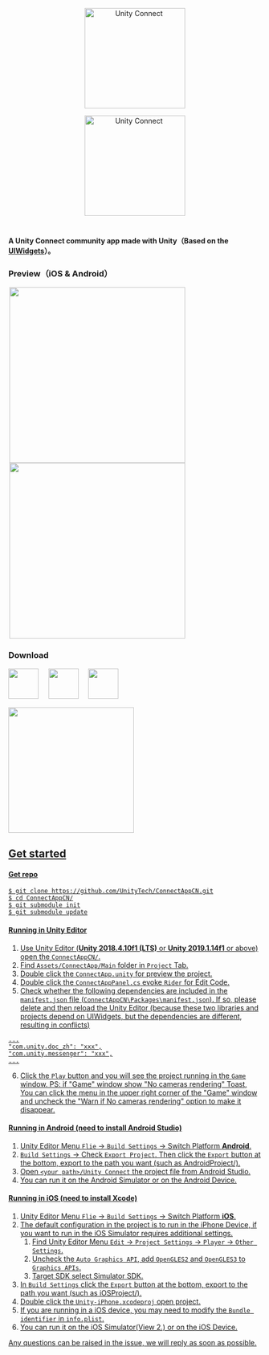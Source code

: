 <p align="center">
<img src="https://github.com/ConnectAppCN/raw/master/Images/AppLogo.png" alt="Unity Connect" width="200">
</p>
<p align="center">
<img src="https://github.com/ConnectAppCN/raw/master/Images/TextLogo.png" alt="Unity Connect" width="200">
</p>

<h1 align="center"></h1>

#### A Unity Connect community app made with Unity（Based on the [UIWidgets](https://github.com/UnityTech/UIWidgets)）。

### Preview（iOS & Android）

<span style="border:solid 1px 000;margin:2px;"><img src="https://github.com/ConnectAppCN/raw/master/Images/Preview_iOS.png"  width="350" ></span>
<span style="border:solid 1px 000;margin:2px;"><img src="https://github.com/ConnectAppCN/raw/master/Images/Preview_Android.png"  width="350" ></span>

### Download

<a href="https://unity.cn/connectApp/download" target="_blank"><img height="60px" src="https://github.com/ConnectAppCN/raw/master/Images/UnityOfficial_EN.png"></a>&nbsp;&nbsp;&nbsp;&nbsp;&nbsp;<a href="https://apps.apple.com/cn/app/unity-connect/id1441624698?mt=8" target="_blank"><img height="60px" src="https://github.com/ConnectAppCN/raw/master/Images/AppStore_EN.png"></a>&nbsp;&nbsp;&nbsp;&nbsp;&nbsp;<a href="https://appgallery.cloud.huawei.com/uowap/index.html#/detailApp/C100771325" target="_blank"><img height="60px" src="https://github.com/ConnectAppCN/raw/master/Images/AppGallery_EN.png"></a>

<a href="https://unity.cn/connectApp/download" target="_blank"><img height="250px" src="https://github.com/ConnectAppCN/raw/master/Images/QRCode_EN.png">

## Get started
#### Get repo
  ```shell
  $ git clone https://github.com/UnityTech/ConnectAppCN.git
  $ cd ConnectAppCN/
  $ git submodule init
  $ git submodule update
  ```
#### Running in Unity Editor
  1. Use Unity Editor (**Unity 2018.4.10f1 (LTS)** or **Unity 2019.1.14f1** or above) open the `ConnectAppCN/`.
  2. Find `Assets/ConnectApp/Main` folder in `Project` Tab.
  3. Double click the `ConnectApp.unity` for preview the project.
  4. Double click the `ConnectAppPanel.cs` evoke `Rider` for Edit Code.
  5. Check whether the following dependencies are included in the `manifest.json` file (`ConnectAppCN\Packages\manifest.json`). If so, please delete and then reload the Unity Editor (because these two libraries and projects depend on UIWidgets, but the dependencies are different, resulting in conflicts)
  
    ...
    "com.unity.doc_zh": "xxx",
    "com.unity.messenger": "xxx",
    ...
  6. Click the `Play` button and you will see the project running in the `Game` window.
  PS: if "Game" window show "No cameras rendering" Toast, You can click the menu in the upper right corner of the "Game" window and uncheck the "Warn if No cameras rendering" option to make it disappear.
  
#### Running in Android (need to install Android Studio)
  1. Unity Editor Menu `Flie` -> `Build Settings` -> Switch Platform **Android**.
  2. `Build Settings` -> Check `Export Project`. Then click the `Export` button at the bottom, export to the path you want (such as AndroidProject/).
  3. Open `<your path>/Unity Connect` the project file from Android Studio.
  4. You can run it on the Android Simulator or on the Android Device.
  
#### Running in iOS (need to install Xcode)
  1. Unity Editor Menu `Flie` -> `Build Settings` -> Switch Platform **iOS**.
  2. The default configuration in the project is to run in the iPhone Device, if you want to run in the iOS Simulator requires additional settings.
      1. Find Unity Editor Menu `Edit` -> `Project Settings` -> `Player` -> `Other Settings`. 
      2. Uncheck the `Auto Graphics API`, add `OpenGLES2` and `OpenGLES3` to `Graphics APIs`.
      3. Target SDK select Simulator SDK.
  3. In `Build Settings` click the `Export` button at the bottom, export to the path you want (such as iOSProject/).
  4. Double click the `Unity-iPhone.xcodeproj` open project.
  5. If you are running in a iOS device, you may need to modify the `Bundle identifier` in `info.plist`.
  6. You can run it on the iOS Simulator(View 2.) or on the iOS Device.
  
Any questions can be raised in the issue, we will reply as soon as possible.
